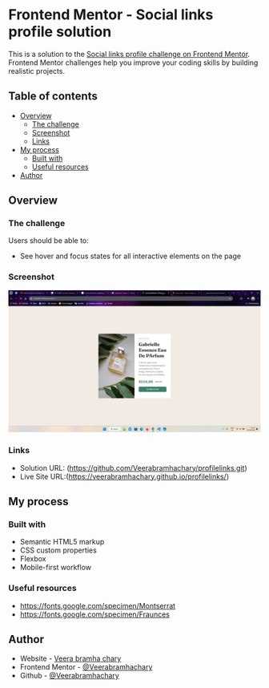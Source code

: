 # Frontend Mentor - Social links profile solution

This is a solution to the [Social links profile challenge on Frontend Mentor](https://www.frontendmentor.io/challenges/social-links-profile-UG32l9m6dQ). Frontend Mentor challenges help you improve your coding skills by building realistic projects. 

## Table of contents
- [Overview](#overview)
  - [The challenge](#the-challenge)
  - [Screenshot](#screenshot)
  - [Links](#links)
- [My process](#my-process)  
  - [Built with](#built-with)
  - [Useful resources](#useful-resources)
- [Author](#author)

## Overview
### The challenge

Users should be able to:

- See hover and focus states for all interactive elements on the page

### Screenshot

![](assets/images/screenshot.png)

### Links
- Solution URL: (https://github.com/Veerabramhachary/profilelinks.git)
- Live Site URL:(https://veerabramhachary.github.io/profilelinks/)


## My process

### Built with

- Semantic HTML5 markup
- CSS custom properties
- Flexbox
- Mobile-first workflow


### Useful resources

- https://fonts.google.com/specimen/Montserrat
- https://fonts.google.com/specimen/Fraunces
## Author

- Website - [Veera bramha chary](https://www.your-site.com)
- Frontend Mentor - [@Veerabramhachary](https://www.frontendmentor.io/profile/Veerabramhachary)
- Github - [@Veerabramhachary](https://github.com/Veerabramhachary)


